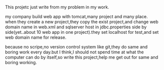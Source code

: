 This projetc just write from my problem in my work.

my company build web app with tomcat,many project and many place.
when they create a new project,they copy the exist project,and change web domain name in web.xml and sqlserver host in jdbc.properties side by side(yet..about 10 web app in one project).they set localhost for test,and set web domain name for release.

because no scripe,no version control system like git,they do same and boring work every day.but I think,I should not spend time at what the computer can do by itself,so write this project,help me get out for same and boring working.

